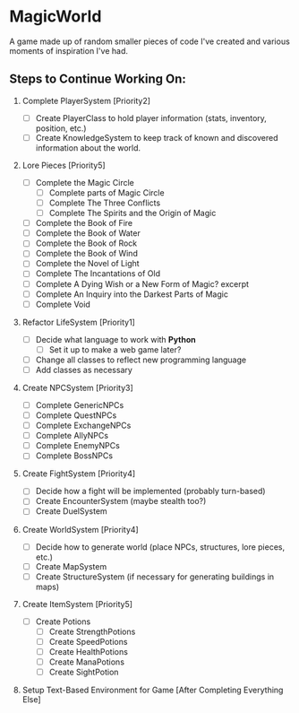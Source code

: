 # MagicWorld

A game made up of random smaller pieces of code I've created and various moments of inspiration I've had.

## Steps to Continue Working On:

1. Complete PlayerSystem [Priority2]

    - [ ] Create PlayerClass to hold player information (stats, inventory, position, etc.)
    - [ ] Create KnowledgeSystem to keep track of known and discovered information about the world.

2. Lore Pieces [Priority5]

    - [ ] Complete the Magic Circle
        - [ ] Complete parts of Magic Circle
        - [ ] Complete The Three Conflicts
        - [ ] Complete The Spirits and the Origin of Magic
    - [ ] Complete the Book of Fire
    - [ ] Complete the Book of Water
    - [ ] Complete the Book of Rock
    - [ ] Complete the Book of Wind
    - [ ] Complete the Novel of Light
    - [ ] Complete The Incantations of Old
    - [ ] Complete A Dying Wish or a New Form of Magic? excerpt
    - [ ] Complete An Inquiry into the Darkest Parts of Magic
    - [ ] Complete Void

3. Refactor LifeSystem [Priority1]

    - [ ] Decide what language to work with **Python**
        - [ ] Set it up to make a web game later?
    - [ ] Change all classes to reflect new programming language
    - [ ] Add classes as necessary

4. Create NPCSystem [Priority3]

    - [ ] Complete GenericNPCs
    - [ ] Complete QuestNPCs
    - [ ] Complete ExchangeNPCs
    - [ ] Complete AllyNPCs
    - [ ] Complete EnemyNPCs
    - [ ] Complete BossNPCs

5. Create FightSystem [Priority4]
    - [ ] Decide how a fight will be implemented (probably turn-based)
    - [ ] Create EncounterSystem (maybe stealth too?)
    - [ ] Create DuelSystem

6. Create WorldSystem [Priority4]

    - [ ] Decide how to generate world (place NPCs, structures, lore pieces, etc.)
    - [ ] Create MapSystem
    - [ ] Create StructureSystem (if necessary for generating buildings in maps)

7. Create ItemSystem [Priority5]
    
    - [ ] Create Potions
        - [ ] Create StrengthPotions
        - [ ] Create SpeedPotions
        - [ ] Create HealthPotions
        - [ ] Create ManaPotions
        - [ ] Create SightPotion

8. Setup Text-Based Environment for Game [After Completing Everything Else]

